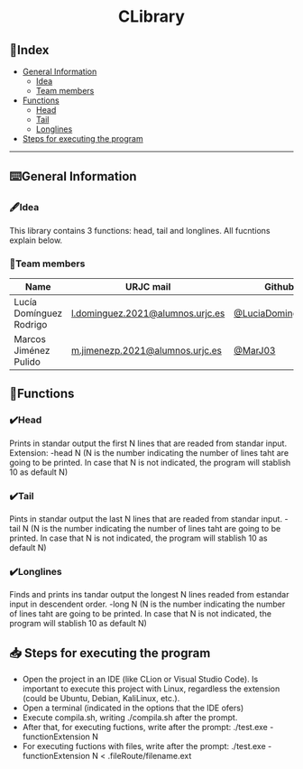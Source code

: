 # <p align="center"> CLibrary </p>
## 📑Index
- [General Information](#general-information)
  - [Idea](#idea)
  - [Team members](#team-members)
- [Functions](#functions)
  - [Head](#head)
  - [Tail](#tail)
  - [Longlines](#longlines)
- [Steps for executing the program](#steps-for-executing-the-program)


***   
## ⌨️General Information

### 🖋️Idea
This library contains 3 functions: head, tail and longlines. All fucntions explain below.


### 👷Team members
| Name | URJC mail | Github user |
| ------------- | ------------- | ----------- |
| Lucía Domínguez Rodrigo| l.dominguez.2021@alumnos.urjc.es | [@LuciaDominguezRodrigo](https://github.com/LuciaDominguezRodrigo) |
| Marcos Jiménez Pulido  | m.jimenezp.2021@alumnos.urjc.es  | [@MarJ03](https://github.com/MarJ03) |

## 🚀Functions
### ✔️Head
Prints in standar output the first N lines that are readed from standar input. Extension: -head N (N is the number indicating the number of lines taht are going to be printed. In case that N is not indicated, the program will stablish 10 as default N)
### ✔️Tail
Pints in standar output the last N lines that are readed from standar input.  -tail N (N is the number indicating the number of lines taht are going to be printed. In case that N is not indicated, the program will stablish 10 as default N)
### ✔️Longlines
Finds and prints ins tandar output the longest N lines readed from estandar input in descendent order.  -long N (N is the number indicating the number of lines taht are going to be printed. In case that N is not indicated, the program will stablish 10 as default N)

## 📥 Steps for executing the program
 - Open the project in an IDE (like CLion or Visual Studio Code). Is important to execute this project with Linux, regardless the extension (could be Ubuntu, Debian, KaliLinux, etc.).
 - Open a terminal (indicated in the options that the IDE ofers)
 - Execute compila.sh, writing ./compila.sh after the prompt.
 - After that, for executing fuctions, write after the prompt: ./test.exe -functionExtension N
 - For executing fuctions with files, write after the prompt: ./test.exe -functionExtension N < .fileRoute/filename.ext
